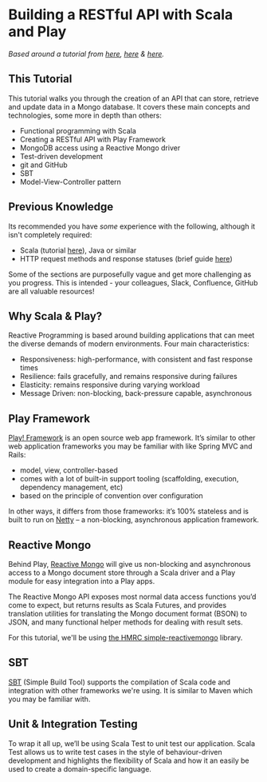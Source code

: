 # Building a RESTful API with Scala and Play

*Based around a tutorial from [here](https://spr.com/building-a-simple-rest-api-with-scala-play-part-1/), [here](https://spr.com/building-a-simple-rest-api-with-scala-play-part-2/) & [here](https://justinrodenbostel.com/2016/01/27/building-a-simple-rest-api-with-scala-play-part-3/).*

## This Tutorial
This tutorial walks you through the creation of an API that can store, retrieve and update data in a Mongo database. It covers these main concepts and technologies, some more in depth than others:
* Functional programming with Scala
* Creating a RESTful API with Play Framework
* MongoDB access using a Reactive Mongo driver
* Test-driven development
* git and GitHub
* SBT
* Model-View-Controller pattern

## Previous Knowledge
Its recommended you have *some* experience with the following, although it isn't completely required:
* Scala (tutorial [here](https://www.scala-exercises.org/scala_tutorial)), Java or similar
* HTTP request methods and response statuses (brief guide [here](https://code.tutsplus.com/tutorials/http-the-protocol-every-web-developer-must-know-part-1--net-31177))

Some of the sections are purposefully vague and get more challenging as you progress. This is intended - your colleagues, Slack, Confluence, GitHub are all valuable resources!

## Why Scala & Play?
Reactive Programming is based around building applications that can meet the diverse demands of modern environments. Four main characteristics:
* Responsiveness: high-performance, with consistent and fast response times
* Resilience: fails gracefully, and remains responsive during failures
* Elasticity: remains responsive during varying workload
* Message Driven: non-blocking, back-pressure capable, asynchronous

## Play Framework
[Play! Framework](https://playframework.com) is an open source web app framework. It’s similar to other web application frameworks you may be familiar with like Spring MVC and Rails:
* model, view, controller-based
* comes with a lot of built-in support tooling (scaffolding, execution, dependency management, etc)
* based on the principle of convention over configuration

In other ways, it differs from those frameworks: it’s 100% stateless and is built to run on [Netty](http://netty.io) – a non-blocking, asynchronous application framework.

## Reactive Mongo
Behind Play, [Reactive Mongo](http://reactivemongo.org) will give us non-blocking and asynchronous access to a Mongo document store through a Scala driver and a Play module for easy integration into a Play apps.

The Reactive Mongo API exposes most normal data access functions you’d come to expect, but returns results as Scala Futures, and provides translation utilities for translating the Mongo document format (BSON) to JSON, and many functional helper methods for dealing with result sets.

For this tutorial, we'll be using [the HMRC simple-reactivemongo](https://github.com/hmrc/simple-reactivemongo) library.

## SBT
[SBT](https://www.scala-sbt.org/0.13/docs/Getting-Started.html) (Simple Build Tool) supports the compilation of Scala code and integration with other frameworks we're using. It is similar to Maven which you may be familiar with. 

## Unit & Integration Testing
To wrap it all up, we’ll be using Scala Test to unit test our application. Scala Test allows us to write test cases in the style of behaviour-driven development and highlights the flexibility of Scala and how it an easily be used to create a domain-specific language.